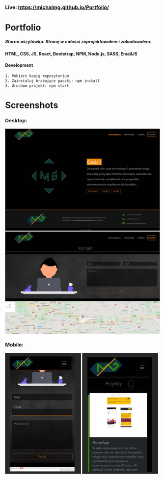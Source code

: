 ### Live: https://michalmg.github.io/Portfolio/

# Portfolio

##### Storna wizytówka. Stronę w całości zaprojektowałem i zakodowałem.

#### HTML, CSS, JS, React, Bootstrap, NPM, Node.js, SASS, EmailJS

#### Development
```
1. Pobierz kopię repozytorium
2. Zainstaluj brakujące paczki: npm install
3. Uruchom projekt: npm start
```

# Screenshots

### Desktop: 

<img src="https://github.com/MichalMG/Portfolio/blob/master/Screenshots/desktop.jpg" /> <img src="https://github.com/MichalMG/Portfolio/blob/master/Screenshots/desktop2.jpg" />
    
### Mobile:  

  <img src="https://github.com/MichalMG/Portfolio/blob/master/Screenshots/mobile.jpg" width="49%" /> <img src="https://github.com/MichalMG/Portfolio/blob/master/Screenshots/mobile2.jpg"  width="49%" />
  
